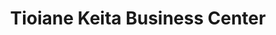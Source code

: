---
title: "Tioiane Keita Business Center"
url: /zwedru/tioiane-keita-business-center/
shop: convenience
---